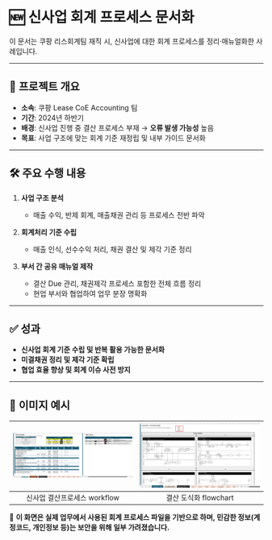 # 🆕 신사업 회계 프로세스 문서화 

이 문서는 쿠팡 리스회계팀 재직 시, 신사업에 대한 회계 프로세스를 정리·매뉴얼화한 사례입니다.

---

## 📌 프로젝트 개요

- **소속**: 쿠팡 Lease CoE Accounting 팀
- **기간**: 2024년 하반기
- **배경**: 신사업 진행 중 결산 프로세스 부재 → **오류 발생 가능성** 높음　
- **목표**: 사업 구조에 맞는 회계 기준 재정립 및 내부 가이드 문서화

---

## 🛠️ 주요 수행 내용

1. **사업 구조 분석**
   - 매출 수익, 반제 회계, 매출채권 관리 등 프로세스 전반 파악

2. **회계처리 기준 수립**
   - 매출 인식, 선수수익 처리, 채권 결산 및 제각 기준 정리

3. **부서 간 공유 매뉴얼 제작**
   - 결산 Due 관리, 채권제각 프로세스 포함한 전체 흐름 정리
   - 현업 부서와 협업하여 업무 분장 명확화

---

## ✅ 성과

- **신사업 회계 기준 수립 및 반복 활용 가능한 문서화**
- **미결채권 정리 및 제각 기준 확립**
- **협업 효율 향상 및 회계 이슈 사전 방지**

---

## 📸 이미지 예시

| ![new_project_1](./images/new_project_1.png) | ![new_project_2](./images/new_project_2.png) |
|:--:|:--:|
| 신사업 결산프로세스 workflow | 결산 도식화 flowchart |

💬 **이 화면은 실제 업무에서 사용된 회계 프로세스 파일을 기반으로 하며, 민감한 정보(계정코드, 개인정보 등)는 보안을 위해 일부 가려졌습니다.**
